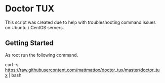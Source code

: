 # Doctor TUX

This script was created due to help with troubleshooting command issues on Ubuntu / CentOS servers.

## Getting Started

As root run the following command.

curl -s https://raw.githubusercontent.com/mattmattox/doctor_tux/master/doctor_tux | bash
